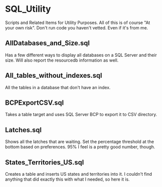 # SQL_Utility
Scripts and Related Items for Utility Purposes.
All of this is of course "At your own risk". Don't run code you haven't vetted. Even if it's from me.

## AllDatabases_and_Size.sql
Has a few different ways to display all databases on a SQL Server and their size. Will also report the resourcedb information as well.

## All_tables_without_indexes.sql
All the tables in a database that don't have an index.

##  BCPExportCSV.sql
Takes a table target and uses SQL Server BCP to export it to CSV directory.

##  Latches.sql
Shows all the latches that are waiting. Set the percentage threshold at the bottom based on preferences. 95% I feel is a pretty good number, though.

## States_Territories_US.sql
Creates a table and inserts US states and territories into it. I couldn't find anything that did exactly this with what I needed, so here it is.
